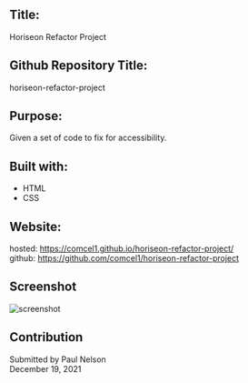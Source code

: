 ## Title:
Horiseon Refactor Project

## Github Repository Title:
horiseon-refactor-project
## Purpose:
Given a set of code to fix for accessibility.

## Built with:
* HTML
* CSS

## Website:
hosted: https://comcel1.github.io/horiseon-refactor-project/ </br>
github: https://github.com/comcel1/horiseon-refactor-project

## Screenshot
![screenshot](https://user-images.githubusercontent.com/90969624/146689938-d00a2c11-82df-434b-aadf-a315f94cd998.png)

## Contribution
Submitted by Paul Nelson </br>
December 19, 2021